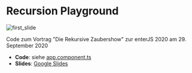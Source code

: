 # Recursion Playground

![first_slide](https://user-images.githubusercontent.com/640639/94562909-3855d100-0266-11eb-87a6-a2b226c4c16d.png)

Code zum Vortrag "Die Rekursive Zaubershow" zur enterJS 2020 am 29. September 2020

* **Code**: siehe [app.component.ts](https://github.com/angular-schule/recursion-playground/blob/master/src/app/app.component.ts)
* **Slides**: [Google Slides](https://docs.google.com/presentation/d/1pqPajqDdl1jYVq6JmgEgzMW4zaVOXXHVhJAJBbZcUZ0/edit?usp=sharing)
